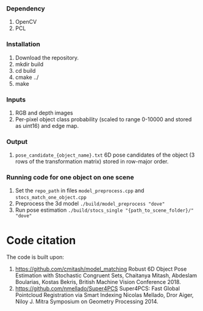 ### Dependency
1. OpenCV
2. PCL

### Installation
1. Download the repository.
2. mkdir build
3. cd build
4. cmake ../
5. make

### Inputs
1. RGB and depth images
2. Per-pixel object class probability (scaled to range 0-10000 and stored as uint16) and edge map.

### Output
1. ```pose_candidate_{object_name}.txt``` 6D pose candidates of the object (3 rows of the transformation matrix) stored in row-major order.

### Running code for one object on one scene
1. Set the ```repo_path``` in files ```model_preprocess.cpp``` and ```stocs_match_one_object.cpp```
2. Preprocess the 3d model
```./build/model_preprocess "dove"```
3. Run pose estimation
```./build/stocs_single "{path_to_scene_folder}/" "dove"```

# Code citation
The code is built upon:
1) https://github.com/cmitash/model_matching
Robust 6D Object Pose Estimation with Stochastic Congruent Sets, Chaitanya Mitash, Abdeslam Boularias, Kostas Bekris, British Machine Vision Conference 2018.
2) https://github.com/nmellado/Super4PCS
Super4PCS: Fast Global Pointcloud Registration via Smart Indexing Nicolas Mellado, Dror Aiger, Niloy J. Mitra Symposium on Geometry Processing 2014.